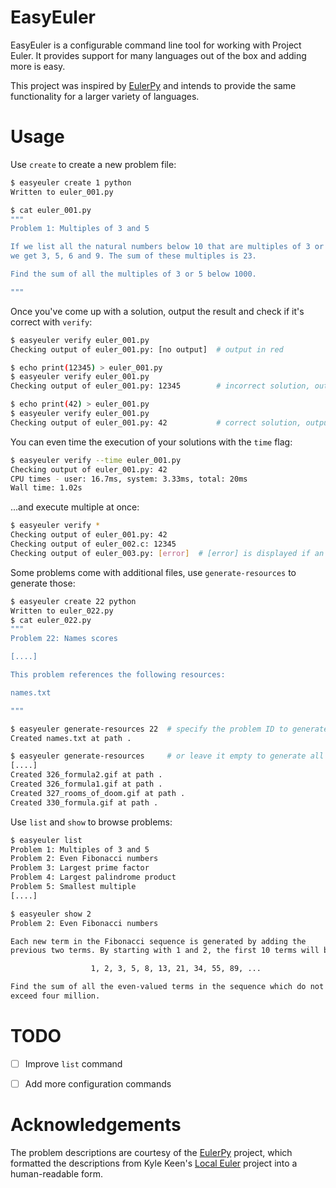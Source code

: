 EasyEuler
=========
EasyEuler is a configurable command line tool for working with Project Euler.
It provides support for many languages out of the box and adding more is easy.

This project was inspired by [EulerPy](https://github.com/iKevinY/EulerPy)
and intends to provide the same functionality for a larger variety of languages.


Usage
=====
Use `create` to create a new problem file:
```bash
$ easyeuler create 1 python
Written to euler_001.py

$ cat euler_001.py
"""
Problem 1: Multiples of 3 and 5

If we list all the natural numbers below 10 that are multiples of 3 or 5,
we get 3, 5, 6 and 9. The sum of these multiples is 23.

Find the sum of all the multiples of 3 or 5 below 1000.

"""
```

Once you've come up with a solution, output the result and check if it's
correct with `verify`:
```bash
$ easyeuler verify euler_001.py
Checking output of euler_001.py: [no output]  # output in red

$ echo print(12345) > euler_001.py
$ easyeuler verify euler_001.py
Checking output of euler_001.py: 12345        # incorrect solution, output in red

$ echo print(42) > euler_001.py
$ easyeuler verify euler_001.py
Checking output of euler_001.py: 42           # correct solution, output in green
```

You can even time the execution of your solutions with the `time` flag:
```bash
$ easyeuler verify --time euler_001.py
Checking output of euler_001.py: 42
CPU times - user: 16.7ms, system: 3.33ms, total: 20ms
Wall time: 1.02s
```

...and execute multiple at once:
```bash
$ easyeuler verify *
Checking output of euler_001.py: 42
Checking output of euler_002.c: 12345
Checking output of euler_003.py: [error]  # [error] is displayed if an error occurs during execution
```

Some problems come with additional files, use `generate-resources` to generate
those:
```bash
$ easyeuler create 22 python
Written to euler_022.py
$ cat euler_022.py
"""
Problem 22: Names scores

[....]

This problem references the following resources:

names.txt

"""

$ easyeuler generate-resources 22  # specify the problem ID to generate problem-specific resources
Created names.txt at path .

$ easyeuler generate-resources     # or leave it empty to generate all resources
[....]
Created 326_formula2.gif at path .
Created 326_formula1.gif at path .
Created 327_rooms_of_doom.gif at path .
Created 330_formula.gif at path .
```

Use `list` and `show` to browse problems:
```bash
$ easyeuler list
Problem 1: Multiples of 3 and 5
Problem 2: Even Fibonacci numbers
Problem 3: Largest prime factor
Problem 4: Largest palindrome product
Problem 5: Smallest multiple
[....]

$ easyeuler show 2
Problem 2: Even Fibonacci numbers

Each new term in the Fibonacci sequence is generated by adding the
previous two terms. By starting with 1 and 2, the first 10 terms will be:

                  1, 2, 3, 5, 8, 13, 21, 34, 55, 89, ...

Find the sum of all the even-valued terms in the sequence which do not
exceed four million.
```


TODO
====
- [ ] Improve `list` command
- [ ] Add more configuration commands


Acknowledgements
================
The problem descriptions are courtesy of the
[EulerPy](https://github.com/iKevinY/EulerPy) project,
which formatted the descriptions from Kyle Keen's
[Local Euler](http://kmkeen.com/local-euler) project into a human-readable form.
